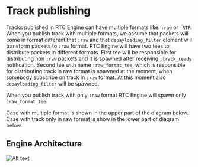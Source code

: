 # Track publishing

Tracks published in RTC Engine can have multiple formats like: `:raw` or `:RTP`. When you publish track with multiple formats, we assume that packets will come in format different that `:raw` and that `depayloading_filter` element will transform packets to `:raw` format. RTC Engine will have two tees to distribute packets in different formats. First tee will be responsible for distributing non `:raw` packets and it is spawned after receiving `:track_ready` notification. Second tee with name `:raw_format_tee`, which is responsible for distributing track in raw format is spawned at the moment, when somebody subscribe on track in `:raw` format. At this moment also `depayloading_filter` will be spawned. 

When you publish track with only `:raw` format RTC Engine will spawn only `:raw_format_tee`.

Case with multiple format is shown in the upper part of the diagram below.
Case with track only in raw format is show in the lower part of diagram below.


## Engine Architecture

![Alt text](assets/tee_diagram.drawio.svg)